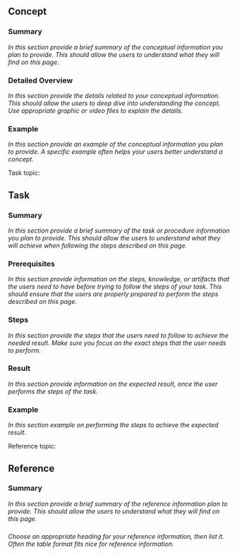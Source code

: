 ## Concept

### Summary

_In this section provide a brief summary of the conceptual information you plan to provide. This should allow the users to understand what they will find on this page._

### Detailed Overview

_In this section provide the details related to your conceptual information. This should allow the users to deep dive into understanding the concept. Use appropriate graphic or video files to explain the details._

### Example

_In this section provide an example of the conceptual information you plan to provide. A specific example often helps your users better understand a concept._



Task topic:



## Task

### Summary

_In this section provide a brief summary of the task or procedure information you plan to provide. This should allow the users to understand what they will achieve when following the steps described on this page._

### Prerequisites

_In this section provide information on the steps, knowledge, or artifacts that the users need to have before trying to follow the steps of your task. This should ensure that the users are properly prepared to perform the steps described on this page._

### Steps

_In this section provide the steps that the users need to follow to achieve the needed result. Make sure you focus on the exact steps that the user needs to perform._

### Result

_In this section provide information on the expected result, once the user performs the steps of the task._

### Example

_In this section example on performing the steps to achieve the expected result._



Reference topic:



## Reference

### Summary

_In this section provide a brief summary of the reference information plan to provide. This should allow the users to understand what they will find on this page._

### <Freestyle Heading>

_Choose an appropriate heading for your reference information, then list it. Often the table format fits nice for reference information._
